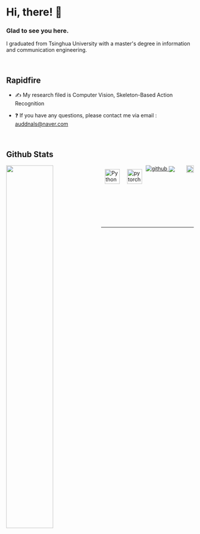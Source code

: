# Hi, there! 👋  
  

 
  



### Glad to see you here. 
  
I graduated from Tsinghua University with a master's degree in information and communication engineering. <br/>

<br/>  


## Rapidfire  
<tr><td valign="top" width="50%">

-  ✍️ My research filed is Computer Vision, Skeleton-Based Action Recognition  
  

- ❓  If you have any questions, please contact me via email : auddnals@naver.com    
  
<br/>  


## Github Stats  

<a href="https://github.com/WoominM" target="_blank">
<img src=https://img.shields.io/badge/github-%2324292e.svg?&style=for-the-badge&logo=github&logoColor=white alt=github style="margin-bottom: 5px;" /> 
<img src=https://komarev.com/ghpvc/?username=WoominM&&style=flat-square?&style=for-the-badge&logo=github&logoColor=white alt=github height="20" align="right" style="margin-bottom: 10px;" /> 
</a> 
  

<img src="https://github-readme-stats.vercel.app/api?username=woominM&show_icons=true&count_private=true&hide_border=true" align="left" style="width: 50%" />
<img src="https://github-readme-stats.vercel.app/api/top-langs/?username=woominM&hide_border=true&layout=compact" align="center" />
<img style="margin: 10px" src="https://profilinator.rishav.dev/skills-assets/python-original.svg" align="left" alt="Python" height="40" />  
<img style="margin: 10px" src="https://profilinator.rishav.dev/skills-assets/pytorch-icon.svg" align="left" alt="pytorch" height="40" />  


<br/>  <br/><br/>
<br/>  
  
<br/>  
<br />

----
